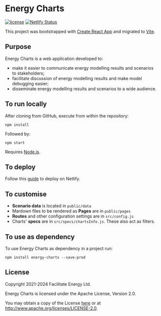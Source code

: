 # Energy Charts

[![license](https://img.shields.io/github/license/facilitate-energy/energy-charts?color=blueviolet)](LICENSE)
[![Netlify Status](https://api.netlify.com/api/v1/badges/a1d97599-86ab-4bc6-8f90-5cbe783479ef/deploy-status)](https://app.netlify.com/sites/energy-charts/deploys)

This project was bootstrapped with [Create React App](https://github.com/facebook/create-react-app) and migrated to [Vite](https://vitejs.dev/).

## Purpose

Energy Charts is a web application developed to:

- make it easier to communicate energy modelling results and scenarios to stakeholders;
- facilitate discussion of energy modelling results and make model debugging easier;
- disseminate energy modelling results and scenarios to a wide audience.

## To run locally

After cloning from GitHub, execute from within the repository:

`npm install`

Followed by:

`npm start`

Requires [Node.js](https://nodejs.org).

## To deploy

Follow this [guide](https://www.netlify.com/blog/2016/09/29/a-step-by-step-guide-deploying-on-netlify/) to deploy on Netlify.

## To customise

- **Scenario data** is located in `public/data`
- Mardown files to be rendered as **Pages** are in `public/pages`
- **Routes** and other configuration settings are in `src/config.js`
- Charts' **specs** are in `src/specs/chartsInfo.js`. These also act as filters.

## To use as dependency

To use Energy Charts as dependency in a project run:

`npm install energy-charts --save-prod`

## License

Copyright 2021-2024 Facilitate Energy Ltd.

Energy Charts is licensed under the Apache License, Version 2.0.

You may obtain a copy of the License [here](/LICENSE) or at http://www.apache.org/licenses/LICENSE-2.0.
